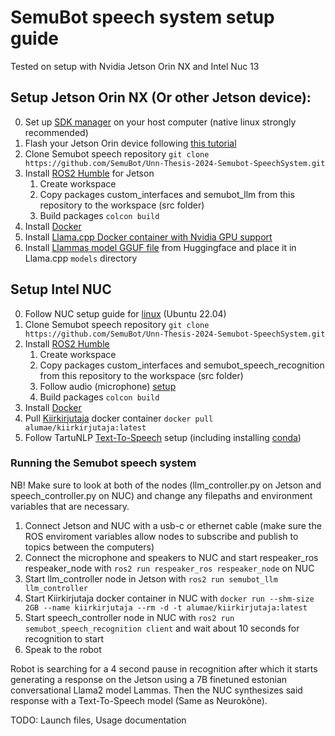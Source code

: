 # SemuBot speech system setup guide
Tested on setup with Nvidia Jetson Orin NX and Intel Nuc 13

## Setup Jetson Orin NX (Or other Jetson device):

0. Set up [SDK manager](https://docs.nvidia.com/sdk-manager/download-run-sdkm/index.html) on your host computer (native linux strongly recommended)
1. Flash your Jetson Orin device following [this tutorial](https://docs.nvidia.com/sdk-manager/install-with-sdkm-jetson/index.html) 
1. Clone Semubot speech repository `git clone https://github.com/SemuBot/Unn-Thesis-2024-Semubot-SpeechSystem.git`
1. Install [ROS2 Humble](https://nvidia-isaac-ros.github.io/getting_started/isaac_ros_buildfarm_cdn.html) for Jetson
    1. Create workspace
    2. Copy packages custom_interfaces and semubot_llm from this repository to the workspace (src folder)
    3. Build packages `colcon build`
1. Install [Docker](https://docs.docker.com/desktop/install/linux-install/)
1. Install [Llama.cpp Docker container with Nvidia GPU support](https://github.com/dusty-nv/jetson-containers/tree/master/packages/llm/llama_cpp)
1. Install [Llammas model GGUF file](https://huggingface.co/AlbertUnn/LlammasGGUF) from Huggingface and place it in Llama.cpp `models` directory




## Setup Intel NUC

0. Follow NUC setup guide for [linux](https://ubuntu.com/download/intel-nuc-desktop) (Ubuntu 22.04)
1. Clone Semubot speech repository `git clone https://github.com/SemuBot/Unn-Thesis-2024-Semubot-SpeechSystem.git`
1. Install [ROS2 Humble](https://docs.ros.org/en/humble/Installation.html)
    1. Create workspace
    2. Copy packages custom_interfaces and semubot_speech_recognition from this repository to the workspace (src folder)
    3. Follow audio (microphone) [setup](https://github.com/SemuBot/respeaker_ros/tree/dbb571247928ef39566d2419516f1726b550b425)
    3. Build packages `colcon build`
1. Install [Docker](https://docs.docker.com/desktop/install/linux-install/)
1. Pull [Kiirkirjutaja](https://github.com/alumae/kiirkirjutaja) docker container `docker pull alumae/kiirkirjutaja:latest`
1. Follow TartuNLP [Text-To-Speech](https://koodivaramu.eesti.ee/tartunlp/text-to-speech) setup (including installing [conda](https://docs.conda.io/projects/conda/en/latest/user-guide/install/linux.html))


### Running the Semubot speech system
NB! Make sure to look at both of the nodes (llm_controller.py on Jetson and speech_controller.py on NUC) and change any filepaths and environment variables that are necessary.
1. Connect Jetson and NUC with a usb-c or ethernet cable (make sure the ROS enviroment variables allow nodes to subscribe and publish to topics between the computers)
1. Connect the microphone and speakers to NUC and start respeaker_ros respeaker_node with `ros2 run respeaker_ros respeaker_node` on NUC
1. Start llm_controller node in Jetson with `ros2 run semubot_llm llm_controller`
1. Start Kiirkirjutaja docker container in NUC with `docker run --shm-size 2GB --name kiirkirjutaja --rm -d -t alumae/kiirkirjutaja:latest`
1. Start speech_controller node in NUC with `ros2 run semubot_speech_recognition client` and wait about 10 seconds for recognition to start
1. Speak to the robot

Robot is searching for a 4 second pause in recognition after which it starts generating a response on the Jetson using a 7B finetuned estonian conversational Llama2 model Lammas. Then the NUC synthesizes said response with a Text-To-Speech model (Same as Neurokõne).


TODO: Launch files, Usage documentation